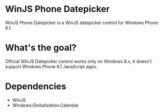 # WinJS Phone Datepicker
WinJS Phone Datepicker is a WinJS datepicker control for Windows Phone 8.1. 

# What's the goal?
Official WinJS Datepicker control works only on Windows 8.x, it doesn't support Windows Phone 8.1 JavaScript apps.

# Dependencies
- WinJS
- Windows.Globalization.Calendar